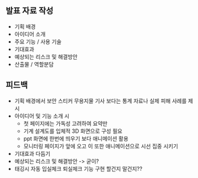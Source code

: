 ## 발표 자료 작성

- 기획 배경
- 아이디어 소개
- 주요 기능 / 사용 기술
- 기대효과
- 예상되는 리스크 및 해결방안
- 산출물 / 역할분담

## 피드백

- 기획 배경에서 보안 스티커 무용지물 기사 보다는 통계 자료나 실제 피해 사례를 제시
- 아이디어 및 기능 소개 시
  - 첫 페이지에는 가독성 고려하여 요약만
  - 기계 설계도를 입체적 3D 화면으로 구성 필요
  - ppt 화면에 한번에 띄우기 보다 애니메이션 활용
  - 모니터링 페이지가 앞에 오고 이 또한 애니메이션으로 시선 집중 시키기
- 기대효과 다듬기
- 예상되는 리스크 및 해결방안 -> 굳이?
- 태깅시 자동 입실체크 퇴실체크 기능 구현 할건지 말건지??
